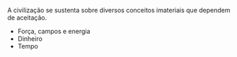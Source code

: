 A civilização se sustenta sobre diversos conceitos imateriais que dependem de aceitação.

- Força, campos e energia
- Dinheiro
- Tempo
